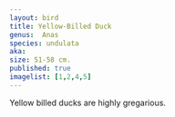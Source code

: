 ```yaml
---
layout: bird
title: Yellow-Billed Duck
genus:  Anas
species: undulata
aka: 
size: 51-58 cm.
published: true
imagelist: [1,2,4,5]
---
```


Yellow billed ducks are highly gregarious.


